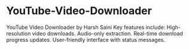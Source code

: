 # YouTube-Video-Downloader
YouTube Video Downloader by Harsh Saini Key features include:  High-resolution video downloads.  Audio-only extraction.  Real-time download progress updates.  User-friendly interface with status messages.
